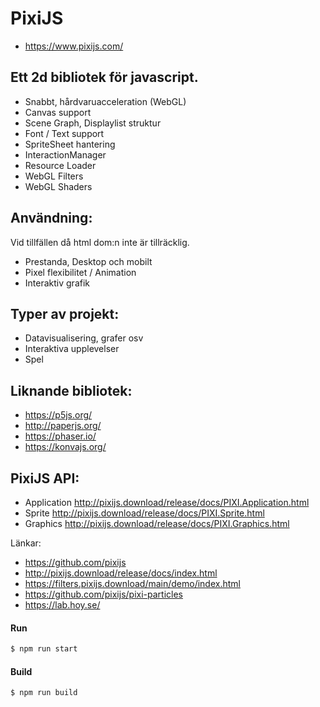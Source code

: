 # PixiJS
- https://www.pixijs.com/

## Ett 2d bibliotek för javascript.

- Snabbt, hårdvaruacceleration (WebGL)
- Canvas support
- Scene Graph, Displaylist struktur
- Font / Text support
- SpriteSheet hantering
- InteractionManager
- Resource Loader
- WebGL Filters
- WebGL Shaders


## Användning:
Vid tillfällen då html dom:n inte är tillräcklig.

- Prestanda, Desktop och mobilt
- Pixel flexibilitet / Animation
- Interaktiv grafik


## Typer av projekt:

- Datavisualisering, grafer osv
- Interaktiva upplevelser
- Spel

## Liknande bibliotek:

- https://p5js.org/
- http://paperjs.org/
- https://phaser.io/
- https://konvajs.org/

## PixiJS API:

- Application
http://pixijs.download/release/docs/PIXI.Application.html
- Sprite
http://pixijs.download/release/docs/PIXI.Sprite.html
- Graphics
http://pixijs.download/release/docs/PIXI.Graphics.html


Länkar:
- https://github.com/pixijs
- http://pixijs.download/release/docs/index.html
- https://filters.pixijs.download/main/demo/index.html
- https://github.com/pixijs/pixi-particles
- https://lab.hoy.se/

#### Run

```bash
$ npm run start
```

#### Build

```bash
$ npm run build
```
